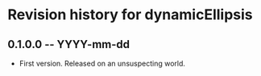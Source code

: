 # Revision history for dynamicEllipsis

## 0.1.0.0  -- YYYY-mm-dd

* First version. Released on an unsuspecting world.
